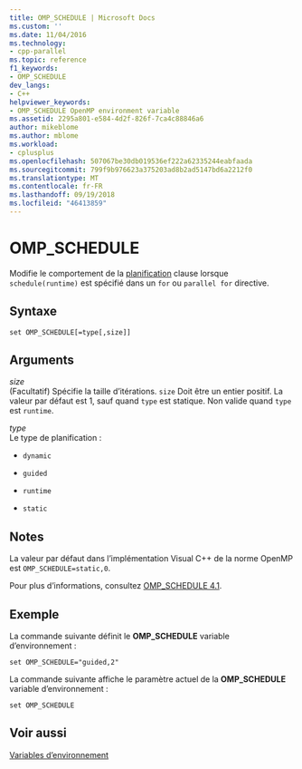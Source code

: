 ```yaml
---
title: OMP_SCHEDULE | Microsoft Docs
ms.custom: ''
ms.date: 11/04/2016
ms.technology:
- cpp-parallel
ms.topic: reference
f1_keywords:
- OMP_SCHEDULE
dev_langs:
- C++
helpviewer_keywords:
- OMP_SCHEDULE OpenMP environment variable
ms.assetid: 2295a801-e584-4d2f-826f-7ca4c88846a6
author: mikeblome
ms.author: mblome
ms.workload:
- cplusplus
ms.openlocfilehash: 507067be30db019536ef222a62335244eabfaada
ms.sourcegitcommit: 799f9b976623a375203ad8b2ad5147bd6a2212f0
ms.translationtype: MT
ms.contentlocale: fr-FR
ms.lasthandoff: 09/19/2018
ms.locfileid: "46413859"
---
```

# <a name="ompschedule"></a>OMP_SCHEDULE

Modifie le comportement de la [planification](../../../parallel/openmp/reference/schedule.md) clause lorsque `schedule(runtime)` est spécifié dans un `for` ou `parallel for` directive.

## <a name="syntax"></a>Syntaxe

```
set OMP_SCHEDULE[=type[,size]]
```

## <a name="arguments"></a>Arguments

*size*<br/>
(Facultatif) Spécifie la taille d’itérations. `size` Doit être un entier positif. La valeur par défaut est 1, sauf quand `type` est statique. Non valide quand `type` est `runtime`.

*type*<br/>
Le type de planification :

- `dynamic`

- `guided`

- `runtime`

- `static`

## <a name="remarks"></a>Notes

La valeur par défaut dans l’implémentation Visual C++ de la norme OpenMP est `OMP_SCHEDULE=static,0`.

Pour plus d’informations, consultez [OMP_SCHEDULE 4.1](../../../parallel/openmp/4-1-omp-schedule.md).

## <a name="example"></a>Exemple

La commande suivante définit le **OMP_SCHEDULE** variable d’environnement :

```
set OMP_SCHEDULE="guided,2"
```

La commande suivante affiche le paramètre actuel de la **OMP_SCHEDULE** variable d’environnement :

```
set OMP_SCHEDULE
```

## <a name="see-also"></a>Voir aussi

[Variables d’environnement](../../../parallel/openmp/reference/openmp-environment-variables.md)